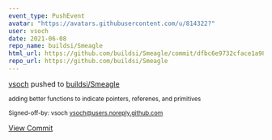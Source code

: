 ```yaml
---
event_type: PushEvent
avatar: "https://avatars.githubusercontent.com/u/814322?"
user: vsoch
date: 2021-06-08
repo_name: buildsi/Smeagle
html_url: https://github.com/buildsi/Smeagle/commit/dfbc6e9732cface1a98c7a9652fd5bb7e6b45298
repo_url: https://github.com/buildsi/Smeagle
---
```


<a href='https://github.com/vsoch' target='_blank'>vsoch</a> pushed to <a href='https://github.com/buildsi/Smeagle' target='_blank'>buildsi/Smeagle</a>

<small>adding better functions to indicate pointers, referenes, and primitives

Signed-off-by: vsoch <vsoch@users.noreply.github.com></small>

<a href='https://github.com/buildsi/Smeagle/commit/dfbc6e9732cface1a98c7a9652fd5bb7e6b45298' target='_blank'>View Commit</a>